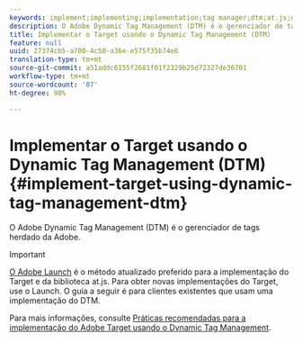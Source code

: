 ```yaml
---
keywords: implement;implementing;implementation;tag manager;dtm;at.js;dynamic tag management
description: O Adobe Dynamic Tag Management (DTM) é o gerenciador de tags herdado da Adobe.
title: Implementar o Target usando o Dynamic Tag Management (DTM)
feature: null
uuid: 27374cb5-a700-4c50-a36e-e575f35b74e6
translation-type: tm+mt
source-git-commit: a51addc6155f2681f01f2329b25d72327de36701
workflow-type: tm+mt
source-wordcount: '87'
ht-degree: 90%

---
```



# Implementar o Target usando o Dynamic Tag Management (DTM){#implement-target-using-dynamic-tag-management-dtm}

O Adobe Dynamic Tag Management (DTM) é o gerenciador de tags herdado da Adobe.

>[!IMPORTANT]
>
>[O Adobe Launch](../../../c-implementing-target/c-implementing-target-for-client-side-web/how-to-deployatjs/cmp-implementing-target-using-adobe-launch.md#topic_5234DDAEB0834333BD6BA1B05892FC25) é o método atualizado preferido para a implementação do Target e da biblioteca at.js. Para obter novas implementações do Target, use o Launch. O guia a seguir é para clientes existentes que usam uma implementação do DTM.

Para mais informações, consulte [Práticas recomendadas para a implementação do Adobe Target usando o Dynamic Tag Management](https://docs.adobe.com/content/help/en/dtm/implementing/overview.html).
